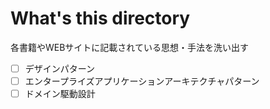 # What's this directory

各書籍やWEBサイトに記載されている思想・手法を洗い出す

- [ ] デザインパターン
- [ ] エンタープライズアプリケーションアーキテクチャパターン
- [ ] ドメイン駆動設計
